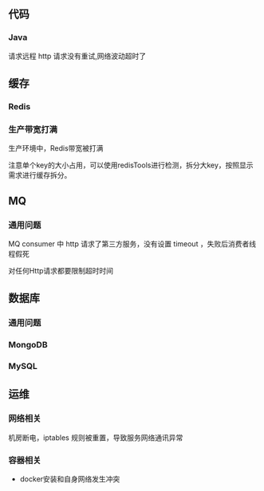 ## 代码

### Java

请求远程 http 请求没有重试,网络波动超时了

## 缓存

### Redis

### 生产带宽打满
生产环境中，Redis带宽被打满

注意单个key的大小占用，可以使用redisTools进行检测，拆分大key，按照显示需求进行缓存拆分。

## MQ

### 通用问题

MQ consumer 中 http 请求了第三方服务，没有设置 timeout ，失败后消费者线程假死

对任何Http请求都要限制超时时间

## 数据库

### 通用问题

### MongoDB

### MySQL



## 运维

### 网络相关

机房断电，iptables 规则被重置，导致服务网络通讯异常

### 容器相关

* docker安装和自身网络发生冲突

